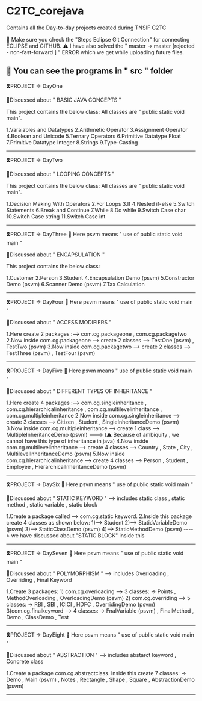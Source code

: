 # C2TC_corejava
Contains all the Day-to-day projects created during TNSIF C2TC

📌 Make sure you check the "Steps Eclipse Git Connection" for connecting ECLIPSE and GITHUB.
⚠️ I have also solved the " master -> master [rejected - non-fast-forward ] " ERROR which we get while uploading future files.


📌 You can see the programs in " src " folder
--------------------------------------------------------------------------------------------------------
🎗️PROJECT -> DayOne          

📌Discussed about " BASIC JAVA CONCEPTS "

This project contains the below class:
All classes are " public static void main".

1.Varaiables and Datatypes
2.Arithmetic Operator
3.Assignment Operator
4.Boolean and Unicode
5.Ternary Operators
6.Primitive Datatype Float
7.Primitive Datatype Integer
8.Strings
9.Type-Casting

---------------------------------------------------------------------------------------------------------
🎗️PROJECT -> DayTwo                  

📌Discussed about " LOOPING CONCEPTS "

This project contains the below class:
All classes are " public static void main".

1.Decision Making With Operators
2.For Loops
3.If
4.Nested if-else
5.Switch Statements
6.Break and Continue
7.While
8.Do while
9.Switch Case char
10.Switch Case string
11.Switch Case int

-----------------------------------------------------------------------------------------------------------
🎗️PROJECT -> DayThree                                  📌 Here psvm means " use of public static void main "

📌Discussed about " ENCAPSULATION "

This project contains the below class:

1.Customer
2.Person
3.Student
4.Encapsulation Demo (psvm)
5.Constructor Demo (psvm)
6.Scanner Demo (psvm)
7.Tax Calculation

----------------------------------------------------------------------------------------------------------
🎗️PROJECT -> DayFour                                  📌  Here psvm means " use of public static void main "

📌Discussed about " ACCESS MODIFIERS "

1.Here create 2 packages :--> com.cg.packageone , com.cg.packagetwo
2.Now inside com.cg.packageone --> create 2 classes --> TestOne (psvm) , TestTwo (psvm)
3.Now inside com.cg.packagetwo --> create 2 classes --> TestThree (psvm) , TestFour (psvm)

----------------------------------------------------------------------------------------------------------
🎗️PROJECT -> DayFive                                  📌  Here psvm means " use of public static void main "

📌Discussed about " DIFFERENT TYPES OF INHERITANCE "

1.Here create 4 packages :--> com.cg.singleinheritance , com.cg.hierarchicalinheritance , com.cg.multilevelinheritance , com.cg.multipleinheritance
2.Now inside com.cg.singleinheritance --> create 3 classes --> Citizen , Student , SingleInheritanceDemo (psvm)
3.Now inside com.cg.multipleinheritance --> create 1 class --> MultipleInheritanceDemo (psvm) ---> (⚠️ Because of ambiquity , we cannot have this type of inheritance in java)
4.Now inside com.cg.multilevelinheritance --> create 4 classes --> Country , State , City , MultilevelInheritanceDemo (psvm)
5.Now inside com.cg.hierarchicalinheritance --> create 4 classes --> Person , Student , Employee , HierarchicalInheritanceDemo (psvm)

------------------------------------------------------------------------------------------------------------
🎗️PROJECT -> DaySix                                 📌  Here psvm means " use of public static void main "

📌Discussed about " STATIC KEYWORD " --> includes static class , static method , static variable , static block

1.Create a package called --> com.cg.static keyword.
2.Inside this package create 4 classes as shown below:
   1)--> Student
   2)--> StaticVariableDemo (psvm)
   3)--> StaticClassDemo (psvm)
   4)--> StaticMethodDemo (psvm)    ----> we have discussed about "STATIC BLOCK" inside this

-----------------------------------------------------------------------------------------------------------
🎗️PROJECT -> DaySeven                                📌  Here psvm means " use of public static void main "

📌Discussed about " POLYMORPHISM " --> includes Overloading , Overriding , Final Keyword

1.Create 3 packages:
       1) com.cg.overloading --> 3 classes: -> Points , MethodOverloading , OverloadingDemo (psvm)
       2) com.cg.overriding  --> 5 classes: -> RBI , SBI , ICICI , HDFC , OverridingDemo (psvm)
       3)com.cg.finalkeyword --> 4 classes: -> FnalVariable (psvm) , FinalMethod , Demo , ClassDemo , Test

-----------------------------------------------------------------------------------------------------------
🎗️PROJECT -> DayEight                                📌  Here psvm means " use of public static void main "

📌Discussed about " ABSTRACTION " --> includes abstarct keyword , Concrete class

1.Create a package com.cg.abstractclass.
   Inside this create 7 classes: -> Demo , Main (psvm) , Notes , Rectangle , Shape , Square , AbstractionDemo (psvm)

---------------------------------------------------------------------------------------------------------------












